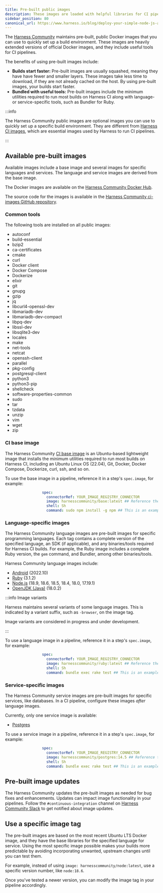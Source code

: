 ```yaml
---
title: Pre-built public images
description: These images are loaded with helpful libraries for CI pipelines.
sidebar_position: 80
canonical_url: https://www.harness.io/blog/deploy-your-simple-node-js-application-using-local-docker-images-in-minikube
---
```


The [Harness Community](https://github.com/harness-community/) maintains pre-built, public Docker images that you can use to quickly set up a build environment. These images are heavily extended versions of official Docker images, and they include useful tools for CI pipelines.

The benefits of using pre-built images include:

* **Builds start faster:** Pre-built images are usually squashed, meaning they have have fewer and smaller layers. These images take less time to download, if they are not already cached on the host. By using pre-built images, your builds start faster.
* **Bundled with useful tools:** Pre-built images include the minimum utilities required to run most builds on Harness CI along with language- or service-specific tools, such as Bundler for Ruby.

:::info

The Harness Community public images are optional images you can use to quickly set up a specific build environment. They are different from [Harness CI images](./harness-ci.md), which are essential images used by Harness to run CI pipelines.

:::

## Available pre-built images

Available images include a base image and several images for specific languages and services. The language and service images are derived from the base image.

The Docker images are available on the [Harness Community Docker Hub](https://hub.docker.com/u/harnesscommunity).

The source code for the images is available in the [Harness Community ci-images GitHub repository](https://github.com/harness-community/ci-images).

### Common tools

The following tools are installed on all public images:

* autoconf
* build-essential
* bzip2
* ca-certificates
* cmake
* curl
* Docker client
* Docker Compose
* Dockerize
* elixir
* git
* gnupg
* gzip
* jq
* libcurl4-openssl-dev
* libmariadb-dev
* libmariadb-dev-compact
* libpq-dev
* libssl-dev
* libsqlite3-dev
* locales
* make
* net-tools
* netcat
* openssh-client
* parallel
* pkg-config
* postgresql-client
* python3
* python3-pip
* shellcheck
* software-properties-common
* sudo
* tar
* tzdata
* unzip
* vim
* wget
* zip

### CI base image

The Harness Community [CI base image](https://hub.docker.com/r/harnesscommunity/base) is an Ubuntu-based lightweight image that installs the minimum utilities required to run most builds on Harness CI, including an Ubuntu Linux OS (22.04), Git, Docker, Docker Compose, Dockerize, curl, ssh, and so on.

To use the base image in a pipeline, reference it in a step's `spec.image`, for example:

```yaml
                 spec:
                   connectorRef: YOUR_IMAGE_REGISTRY_CONNECTOR 
                   image: harnesscommunity/base:latest ## Reference the Docker Hub repo, image, and tag.
                   shell: Sh
                   command: sudo npm install -g npm ## This is an example command.
```

### Language-specific images

The Harness Community language images are pre-built images for specific programming languages. Each tag contains a complete version of the specified language, an SDK (if applicable), and any binaries/tools required for Harness CI builds. For example, the Ruby image includes a complete Ruby version, the `gem` command, and Bundler, among other binaries/tools.

Harness Community language images include:

* [Android](https://hub.docker.com/r/harnesscommunity/android) (2022.10)
* [Ruby](https://hub.docker.com/r/harnesscommunity/ruby) (3.1.2)
* [Node.js](https://hub.docker.com/r/harnesscommunity/node) (18.9, 18.6, 18.5, 18.4, 18.0, 17.19.1)
* [OpenJDK (Java)](https://hub.docker.com/r/harnesscommunity/openjdk) (18.0.2)

:::info Image variants

Harness maintains several variants of some language images. This is indicated by a variant suffix, such as `-browser`, on the image tag.

Image variants are considered in progress and under development.

:::

To use a language image in a pipeline, reference it in a step's `spec.image`, for example:

```yaml
                 spec:
                   connectorRef: YOUR_IMAGE_REGISTRY_CONNECTOR 
                   image: harnesscommunity/ruby:latest ## Reference the Docker Hub repo, image, and tag.
                   shell: Sh
                   command: bundle exec rake test ## This is an example command.
```

### Service-specific images

The Harness Community service images are pre-built images for specific services, like databases. In a CI pipeline, configure these images *after* language images.

Currently, only one service image is available:

* [Postgres](https://hub.docker.com/r/harnesscommunity/postgres)

To use a service image in a pipeline, reference it in a step's `spec.image`, for example:

```yaml
                 spec:
                   connectorRef: YOUR_IMAGE_REGISTRY_CONNECTOR 
                   image: harnesscommunity/postgres:14.5 ## Reference the Docker Hub repo, image, and tag.
                   shell: Sh
                   command: bundle exec rake test ## This is an example command.
```

## Pre-built image updates

The Harness Community updates the pre-built images as needed for bug fixes and enhancements. Updates can impact image functionality in your pipelines. Follow the `#continuous-integration` channel on [Harness Community Slack](https://developer.harness.io/community) to get notified about image updates.

## Use a specific image tag

The pre-built images are based on the most recent Ubuntu LTS Docker image, and they have the base libraries for the specified language for service. Using the most specific image possible makes your builds more predictable by avoiding incorporating unwanted, upstream changes until you can test them.

For example, instead of using `image: harnesscommunity/node:latest`, use a specific version number, like `node:18.6`.

Once you've tested a newer version, you can modify the image tag in your pipeline accordingly.
